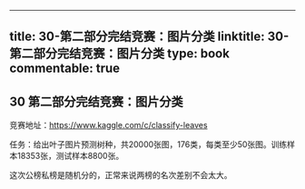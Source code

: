 
---
title: 30-第二部分完结竞赛：图片分类
linktitle: 30-第二部分完结竞赛：图片分类
type: book
commentable: true
---

## 30 第二部分完结竞赛：图片分类

竞赛地址：https://www.kaggle.com/c/classify-leaves

任务：给出叶子图片预测树种，共20000张图，176类，每类至少50张图。训练样本18353张，测试样本8800张。

这次公榜私榜是随机分的，正常来说两榜的名次差别不会太大。
    